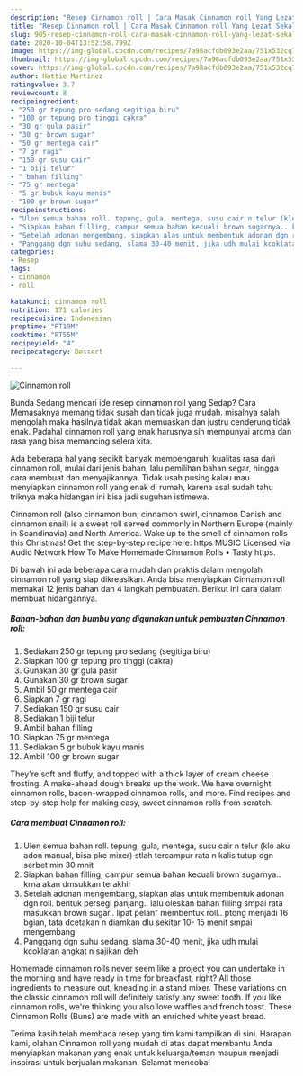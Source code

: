 ```yaml
---
description: "Resep Cinnamon roll | Cara Masak Cinnamon roll Yang Lezat Sekali"
title: "Resep Cinnamon roll | Cara Masak Cinnamon roll Yang Lezat Sekali"
slug: 905-resep-cinnamon-roll-cara-masak-cinnamon-roll-yang-lezat-sekali
date: 2020-10-04T13:52:58.799Z
image: https://img-global.cpcdn.com/recipes/7a98acfdb093e2aa/751x532cq70/cinnamon-roll-foto-resep-utama.jpg
thumbnail: https://img-global.cpcdn.com/recipes/7a98acfdb093e2aa/751x532cq70/cinnamon-roll-foto-resep-utama.jpg
cover: https://img-global.cpcdn.com/recipes/7a98acfdb093e2aa/751x532cq70/cinnamon-roll-foto-resep-utama.jpg
author: Hattie Martinez
ratingvalue: 3.7
reviewcount: 8
recipeingredient:
- "250 gr tepung pro sedang segitiga biru"
- "100 gr tepung pro tinggi cakra"
- "30 gr gula pasir"
- "30 gr brown sugar"
- "50 gr mentega cair"
- "7 gr ragi"
- "150 gr susu cair"
- "1 biji telur"
- " bahan filling"
- "75 gr mentega"
- "5 gr bubuk kayu manis"
- "100 gr brown sugar"
recipeinstructions:
- "Ulen semua bahan roll. tepung, gula, mentega, susu cair n telur (klo aku adon manual, bisa pke mixer) stlah tercampur rata n kalis tutup dgn serbet min 30 mnit"
- "Siapkan bahan filling, campur semua bahan kecuali brown sugarnya.. krna akan dmsukkan terakhir"
- "Setelah adonan mengembang, siapkan alas untuk membentuk adonan dgn roll. bentuk persegi panjang.. lalu oleskan bahan filling smpai rata masukkan brown sugar.. lipat pelan” membentuk roll.. ptong menjadi 16 bgian, tata dcetakan n diamkan dlu sekitar 10- 15 menit smpai mengembang"
- "Panggang dgn suhu sedang, slama 30-40 menit, jika udh mulai kcoklatan angkat n sajikan deh"
categories:
- Resep
tags:
- cinnamon
- roll

katakunci: cinnamon roll 
nutrition: 171 calories
recipecuisine: Indonesian
preptime: "PT19M"
cooktime: "PT55M"
recipeyield: "4"
recipecategory: Dessert

---
```



![Cinnamon roll](https://img-global.cpcdn.com/recipes/7a98acfdb093e2aa/751x532cq70/cinnamon-roll-foto-resep-utama.jpg)

Bunda Sedang mencari ide resep cinnamon roll yang Sedap? Cara Memasaknya memang tidak susah dan tidak juga mudah. misalnya salah mengolah maka hasilnya tidak akan memuaskan dan justru cenderung tidak enak. Padahal cinnamon roll yang enak harusnya sih mempunyai aroma dan rasa yang bisa memancing selera kita.

Ada beberapa hal yang sedikit banyak mempengaruhi kualitas rasa dari cinnamon roll, mulai dari jenis bahan, lalu pemilihan bahan segar, hingga cara membuat dan menyajikannya. Tidak usah pusing kalau mau menyiapkan cinnamon roll yang enak di rumah, karena asal sudah tahu triknya maka hidangan ini bisa jadi suguhan istimewa.

Cinnamon roll (also cinnamon bun, cinnamon swirl, cinnamon Danish and cinnamon snail) is a sweet roll served commonly in Northern Europe (mainly in Scandinavia) and North America. Wake up to the smell of cinnamon rolls this Christmas! Get the step-by-step recipe here: https MUSIC Licensed via Audio Network How To Make Homemade Cinnamon Rolls • Tasty https.


Di bawah ini ada beberapa cara mudah dan praktis dalam mengolah cinnamon roll yang siap dikreasikan. Anda bisa menyiapkan Cinnamon roll memakai 12 jenis bahan dan 4 langkah pembuatan. Berikut ini cara dalam membuat hidangannya.

<!--inarticleads1-->

##### Bahan-bahan dan bumbu yang digunakan untuk pembuatan Cinnamon roll:

1. Sediakan 250 gr tepung pro sedang (segitiga biru)
1. Siapkan 100 gr tepung pro tinggi (cakra)
1. Gunakan 30 gr gula pasir
1. Gunakan 30 gr brown sugar
1. Ambil 50 gr mentega cair
1. Siapkan 7 gr ragi
1. Sediakan 150 gr susu cair
1. Sediakan 1 biji telur
1. Ambil  bahan filling
1. Siapkan 75 gr mentega
1. Sediakan 5 gr bubuk kayu manis
1. Ambil 100 gr brown sugar


They&#39;re soft and fluffy, and topped with a thick layer of cream cheese frosting. A make-ahead dough breaks up the work. We have overnight cinnamon rolls, bacon-wrapped cinnamon rolls, and more. Find recipes and step-by-step help for making easy, sweet cinnamon rolls from scratch. 

<!--inarticleads2-->

##### Cara membuat Cinnamon roll:

1. Ulen semua bahan roll. tepung, gula, mentega, susu cair n telur (klo aku adon manual, bisa pke mixer) stlah tercampur rata n kalis tutup dgn serbet min 30 mnit
1. Siapkan bahan filling, campur semua bahan kecuali brown sugarnya.. krna akan dmsukkan terakhir
1. Setelah adonan mengembang, siapkan alas untuk membentuk adonan dgn roll. bentuk persegi panjang.. lalu oleskan bahan filling smpai rata masukkan brown sugar.. lipat pelan” membentuk roll.. ptong menjadi 16 bgian, tata dcetakan n diamkan dlu sekitar 10- 15 menit smpai mengembang
1. Panggang dgn suhu sedang, slama 30-40 menit, jika udh mulai kcoklatan angkat n sajikan deh


Homemade cinnamon rolls never seem like a project you can undertake in the morning and have ready in time for breakfast, right? All those ingredients to measure out, kneading in a stand mixer. These variations on the classic cinnamon roll will definitely satisfy any sweet tooth. If you like cinnamon rolls, we&#39;re thinking you also love waffles and french toast. These Cinnamon Rolls (Buns) are made with an enriched white yeast bread. 

Terima kasih telah membaca resep yang tim kami tampilkan di sini. Harapan kami, olahan Cinnamon roll yang mudah di atas dapat membantu Anda menyiapkan makanan yang enak untuk keluarga/teman maupun menjadi inspirasi untuk berjualan makanan. Selamat mencoba!
